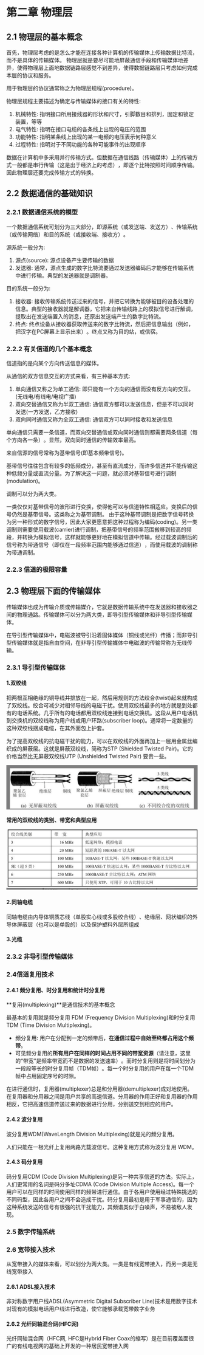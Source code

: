 # 第二章 物理层

## 2.1 物理层的基本概念

首先，物理层考虑的是怎么才能在连接各种计算机的传输媒体上传输数据比特流，而不是具体的传输媒体。
物理层就是要尽可能地屏蔽通信手段和传输媒体地差异，使得物理层上面地数据链路层感觉不到差异，使得数据链路层只考虑如何完成本层的协议和服务。

用于物理层的协议通常称之为物理层规程(procedure)。

物理层规程主要描述为确定与传输媒体的接口有关的特性:

1. 机械特性: 指明接口所用接线器的形状和尺寸，引脚数目和排列，固定和锁定装置，等等
2. 电气特性: 指明在接口电缆的各条线上出现的电压的范围
3. 功能特性: 指明某条线上出现的某一电频的电压表示何种意义
4. 过程特性: 指明对于不同功能的各种可能事件的出现顺序

数据在计算机中多采用并行传输方式。但数据在通信线路（传输媒体）上的传输方式一般都是串行传输（这是出于经济上的考虑）​，即逐个比特按照时间顺序传输。因此物理层还要完成传输方式的转换。

## 2.2 数据通信的基础知识

### 2.2.1 数据通信系统的模型

一个数据通信系统可划分为三大部分，即源系统（或发送端、发送方）​、传输系统（或传输网络）和目的系统（或接收端、接收方）​。

源系统一般分为:

1. 源点(source): 源点设备产生要传输的数据
2. 发送器: 通常，源点生成的数字比特流要通过发送器编码后才能够在传输系统中进行传输。典型的发送器就是调制器。

目的系统一般分为:

1. 接收器: 接收传输系统传送过来的信号，并把它转换为能够被目的设备处理的信息。典型的接收器就是解调器，它把来自传输线路上的模拟信号进行解调，提取出在发送端置入的消息，还原出发送端产生的数字比特流。
2. 终点: 终点设备从接收器获取传送来的数字比特流，然后把信息输出（例如，把汉字在PC屏幕上显示出来）​。终点又称为目的站，或信宿。

### 2.2.2 有关信道的几个基本概念

信道指的是向某个方向传送信息的媒体。

从通信的双方信息交互的方式来看，有三种基本方式:

1. 单向通信又称之为单工通信: 即只能有一个方向的通信而没有反方向的交互。(无线电/有线电/电视广播)
2. 双向交替通信又称为半双工通信: 通信双方都可以发送信息，但是不可以同时发送(一方发送，乙方接收)
3. 双向同时通信又称为全双工通信: 通信双方可以同时接收和发送信息

单向通信只需要一条信道，而双向交替通信或双向同时通信则都需要两条信道（每个方向各一条）​。显然，双向同时通信的传输效率最高。

来自信源的信号常称为基带信号(即基本频带信号)。

基带信号往往包含有较多的低频成分，甚至有直流成分，而许多信道并不能传输这种低频分量或直流分量。为了解决这一问题，就必须对基带信号进行调制(modulation)。

调制可以分为两大类。

一类仅仅对基带信号的波形进行变换，使得他可以与信道特性相适应。变换后的信号仍然是基带信号。这类称之为基带调制。
由于这种基带调制是把数字信号转换为另一种形式的数字信号，因此大家更愿意把这种过程称为编码(coding)。另一类调制则需要使用载波(carrier)进行调制，把基带信号的频率范围搬移到较高的频段，并转换为模拟信号，这样就能够更好地在模拟信道中传输。经过载波调制后的信号称为带通信号（即仅在一段频率范围内能够通过信道）​，而使用载波的调制称为带通调制。

### 2.2.3 信道的极限容量

## 2.3 物理层下面的传输媒体

传输媒体也成为传输介质或传输媒介，它就是数据传输系统中在发送器和接收器之间的物理通路。传输媒体可以分为两大类，即导引型传输媒体和非导引型传输媒体。

在导引型传输媒体中，电磁波被导引沿着固体媒体（铜线或光纤）传播；而非导引型传输媒体就是指自由空间，在非导引型传输媒体中电磁波的传输常称为无线传输。

### 2.3.1 导引型传输媒体

#### 1.双绞线

把两根互相绝缘的铜导线并排放在一起，然后用规则的方法绞合(twist)起来就构成了双绞线。绞合可减少对相邻导线的电磁干扰。使用双绞线最多的地方就是到处都有的电话系统。几乎所有的电话都用双绞线连接到电话交换机。这段从用户电话机到交换机的双绞线称为用户线或用户环路(subscriber loop)。通常将一定数量的这种双绞线捆成电缆，在其外面包上护套。

为了提高双绞线的抗电磁干扰的能力，可以在双绞线的外面再加上一层用金属丝编织成的屏蔽层。这就是屏蔽双绞线，简称为STP (Shielded Twisted Pair)。它的价格当然比无屏蔽双绞线UTP (Unshielded Twisted Pair) 要贵一些。

![alt text](image.png)

**常用的双绞线的类别、带宽和典型应用**

![alt text](image-1.png)

#### 2.同轴电缆

同轴电缆由内导体铜质芯线（单股实心线或多股绞合线）​、绝缘层、网状编织的外导体屏蔽层（也可以是单股的）以及保护塑料外层所组成

#### 3.光缆

### 2.3.2 非导引型传输媒体

### 2.4信道复用技术

#### 2.4.1 频分复用、时分复用和统计时分复用

**复用(multiplexing)**是通信技术的基本概念

最基本的复用就是频分复用 FDM (Frequency Division Multiplexing)和时分复用 TDM (Time Division Multiplexing)。

- 频分复用: 用户在分配到一定的频带后，**在通信过程中自始至终都占用这个频带**。
- 可见频分复用的**所有用户在同样的时间占用不同的带宽资源**（请注意，这里的“带宽”是频率带宽而不是数据的发送速率）​。而时分复用则是将时间划分为一段段等长的时分复用帧（TDM帧）​。每一个时分复用的用户在每一个TDM帧中占用固定序号的时隙。

在进行通信时，复用器(multiplexer)总是和分用器(demultiplexer)成对地使用。在复用器和分用器之间是用户共享的高速信道。分用器的作用正好和复用器的作用相反，它把高速信道传送过来的数据进行分用，分别送交到相应的用户。

#### 2.4.2 波分复用

波分复用WDM(WaveLength Division Multiplexing)就是光的频分复用。

人们只能在一根光纤上复用两路光载波信号。这种复用方式称为波分复用 WDM。

#### 2.4.3 码分复用

码分复用CDM (Code Division Multiplexing)是另一种共享信道的方法。实际上，人们更常用的名词是码分多址CDMA (Code Division Multiple Access)。每一个用户可以在同样的时间使用同样的频带进行通信。由于各用户使用经过特殊挑选的不同码型，因此各用户之间不会造成干扰。码分复用最初是用于军事通信的，因为这种系统发送的信号有很强的抗干扰能力，其频谱类似于白噪声，不易被敌人发现。

### 2.5 数字传输系统

### 2.6 宽带接入技术

从宽带接入的媒体来看，可以划分为两大类。一类是有线宽带接入，而另一类是无线宽带接入

#### 2.6.1 ADSL接入技术

非对称数字用户线ADSL(Asymmetric Digital Subscriber Line)技术是用数字技术对现有的模拟电话用户线进行改造，使它能够承载宽带数字业务

#### 2.6.2 光纤同轴混合网(HFC网)

光纤同轴混合网（HFC网, HFC是Hybrid Fiber Coax的缩写）是在目前覆盖面很广的有线电视网的基础上开发的一种居民宽带接入网